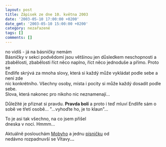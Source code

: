 ```yaml
---
layout: post
title: Zápisek ze dne 10. května 2003
date: '2003-05-10 17:00:00 +0200'
date_gmt: '2003-05-10 15:00:00 +0200'
category: nezařazené
tags: []
comments: []
---
```

<p><span class="ital">no vidíš - já na básničky nemám</span><br>Básničky v&nbsp;sekci podvědomí jsou většinou jen důsledkem neschopnosti a<br />
zbabělosti, zbabělosti říct něco naplno, říct něco jednoduše a přímo. Proto se<br />
Endlife skrývá za mnoha slovy, která si každý může vykládat podle sebe a není zde<br />
nic konkrétního. Všechny osoby, místa i pocity si může každý dosadit podle sebe.<br />
Slova, která nakonec pro nikoho nic neznamenají...</p>
<p>Důležité je přiznat si pravdu. <span style="font-weight:bold">Pravda bolí</span> a proto i teď mluví Endlife sám o<br />
sobě ve třetí osobě… <span class="ital">&quot;...vyhoďte ho, je to klaun&quot;</span>...</p>
<p>To je asi tak všechno, na co jsem přišel<br />
dneska v&nbsp;noci. Hmmm… </p>
<p>Aktuálně poslouchám <a href="art.php?a=sleep.htm">Mobyho</a> a jednu <a href="art.php?a=zveci.htm">písničku</a> od<br />
nedávno rozpadnuvší se Vltavy<span style="font-weight:bold">...</span></p>
